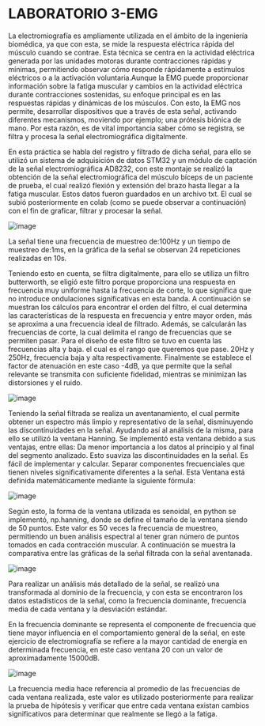 # LABORATORIO 3-EMG

La electromiografía es ampliamente utilizada en el ámbito de la ingeniería biomédica, ya que con esta, se mide la respuesta eléctrica rápida del músculo cuando se contrae. Esta técnica se centra en la actividad eléctrica generada por las unidades motoras durante contracciones rápidas y mínimas, permitiendo observar cómo responde rápidamente a estímulos eléctricos o a la activación voluntaria.Aunque la EMG puede proporcionar información sobre la fatiga muscular y cambios en la actividad eléctrica durante contracciones sostenidas, su enfoque principal es en las respuestas rápidas y dinámicas de los músculos. Con esto, la EMG nos permite, desarrollar dispositivos que a través de esta señal, activando diferentes mecanismos, moviendo por ejemplo; una prótesis biónica de mano. Por esta razón, es de vital importancia saber cómo se registra, se filtra y procesa la señal electromiográfica digitalmente.


En esta práctica se habla del registro y filtrado de dicha señal, para ello se utilizó un sistema de adquisición de datos STM32 y un módulo de captación de la señal electromiográfica AD8232, con este montaje se realizó la obtención de la señal electromiográfica del músculo bíceps de un paciente de prueba, el cual realizó flexión y extensión del brazo hasta llegar a la fatiga muscular. Estos datos fueron guardados en un archivo txt. El cual se subió posteriormente en colab (como se puede observar a continuación) con el fin de graficar, filtrar y procesar la señal.

![image](https://github.com/user-attachments/assets/47df8b88-1503-44fd-9021-3ed87aa7da5e)


La señal tiene una frecuencia de muestreo de:100Hz  y un tiempo de muestreo de:1ms, en la gráfica de la señal se observan 24 repeticiones realizadas en 10s.

Teniendo esto en cuenta, se filtra digitalmente, para ello se utiliza un filtro butterworth, se eligió este filtro porque proporciona una respuesta en frecuencia muy uniforme hasta la frecuencia de corte, lo que significa que no introduce ondulaciones significativas en esta banda. A continuación se muestran los cálculos para encontrar el orden del filtro, el cual determina las características de la respuesta en frecuencia y entre mayor orden, más se aproxima a una frecuencia ideal de filtrado. Además, se calcularán las frecuencias de corte, la cual delimita el rango de frecuencias que se permiten pasar.
Para el diseño de este filtro se tuvo en cuenta las frecuencias alta y baja. el cual es el rango que queremos que pase. 20Hz y 250Hz, frecuencia baja y alta respectivamente. Finalmente se establece el factor de atenuación en este caso -4dB, ya que permite que la señal relevante se transmita con suficiente fidelidad, mientras se minimizan las distorsiones y el ruido.

 ![image](https://github.com/user-attachments/assets/d1c05308-76af-4b4c-aab0-2d4a9802d970)


Teniendo la señal filtrada se realiza un aventanamiento, el cual permite obtener un espectro más limpio y representativo de la señal, disminuyendo las discontinuidades en la señal.  Ayudando así al análisis de la misma, para ello se utilizó la ventana Hanning. 
Se implementó esta ventana debido a sus ventajas, entre ellas:
Da menor importancia a los datos al principio y al final del segmento analizado. Esto suaviza las discontinuidades en la señal.
Es fácil de implementar y calcular.
Separar componentes frecuenciales que tienen niveles significativamente diferentes a la señal. 
Esta Ventana está definida matemáticamente mediante la siguiente fórmula:

![image](https://github.com/user-attachments/assets/134ce261-077b-4bcd-acb4-5898e68ccd30)

Según esto, la forma de la ventana utilizada es senoidal, en python se implementó, np.hanning, donde se define el tamaño de la ventana siendo de 50 puntos. Este valor es 50 veces la frecuencia de muestreo, permitiendo un buen análisis espectral al tener gran número de puntos tomados en cada contracción muscular. 
A continuación se muestra la comparativa entre las gráficas de la señal filtrada con la señal aventanada. 

![image](https://github.com/user-attachments/assets/201ad46d-eec3-46a1-b840-1a517d3ab098)

Para realizar un análisis más detallado de la señal, se realizó una transformada al dominio de la frecuencia, y con esta se encontraron los datos estadísticos de la señal, como la frecuencia dominante, frecuencia  media de cada ventana y la desviación estándar.

En la frecuencia dominante se representa el componente de frecuencia que tiene mayor influencia en el comportamiento general de la señal, en este ejercicio de electromiografía se refiere a la mayor cantidad de energía en determinada frecuencia, en este caso ventana 20 con un valor de aproximadamente 15000dB.

![image](https://github.com/user-attachments/assets/dec69dba-09e1-40b0-a898-ff3af70e685b)

La frecuencia media hace referencia al promedio de las frecuencias de cada ventana realizada, este valor es utilizado posteriormente para realizar la prueba de hipótesis y verificar que entre cada ventana existan cambios significativos para determinar que realmente se llegó a la fatiga.  
